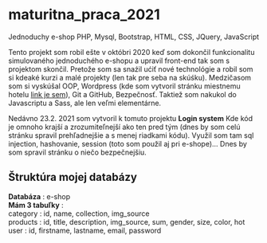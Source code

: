 # maturitna_praca_2021
Jednoduchy e-shop PHP, Mysql, Bootstrap, HTML, CSS, JQuery, JavaScript  

Tento projekt som robil ešte v októbri 2020 keď som dokončil funkcionalitu simulovaného jednoduchého e-shopu a upravil front-end tak som s projektom skončil. Pretože som sa snaźil ućiť nové technológie a robil som si kdeaké kurzi a malé projekty (len tak pre seba na skúśku). Medzičasom som si vyskúšal OOP, Wordpress (kde som vytvoril stránku miestnemu hotelu [link je sem](http://www.hotel.dakna.sk/)), Git a GitHub, Bezpečnosť. Taktiež som nakukol do Javascriptu a Sass, ale len veľmi elementárne.
  
Nedávno 23.2. 2021 som vytvoril k tomuto projektu **Login system** Kde kód je omnoho krajší a zrozumiteľnejší ako ten pred tým (dnes by som celú stránku spravil prehľadnejšie a s menej riadkami kódu). Využil som tam sql injection, hashovanie, session (toto som použil aj pri e-shope)... Dnes by som spravil stránku o niečo bezpečnejšiu.  

## Štruktúra mojej databázy  
**Databáza** : e-shop  
**Mám 3 tabuľky** :    
category : id, name, collection, img_source  
products : id, title, description, img_source, sum, gender, size, color, hot  
user : id, firstname, lastname, email, password  

